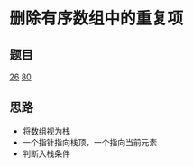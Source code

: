 # 删除有序数组中的重复项

## 题目

[26](../../solution/26.md)
[80](../../solution/80.md)

## 思路

- 将数组视为栈
- 一个指针指向栈顶，一个指向当前元素
- 判断入栈条件
